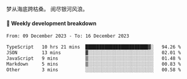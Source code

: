 梦从海底跨枯桑。
阅尽银河风浪。


#### 📝 Weekly development breakdown

<!--START_SECTION:waka-->

```txt
From: 09 December 2023 - To: 16 December 2023

TypeScript   10 hrs 21 mins  ███████████████████████▓░   94.26 %
JSON         13 mins         ▓░░░░░░░░░░░░░░░░░░░░░░░░   02.01 %
JavaScript   9 mins          ▒░░░░░░░░░░░░░░░░░░░░░░░░   01.48 %
Markdown     5 mins          ▒░░░░░░░░░░░░░░░░░░░░░░░░   00.83 %
Other        3 mins          ░░░░░░░░░░░░░░░░░░░░░░░░░   00.58 %
```

<!--END_SECTION:waka-->



